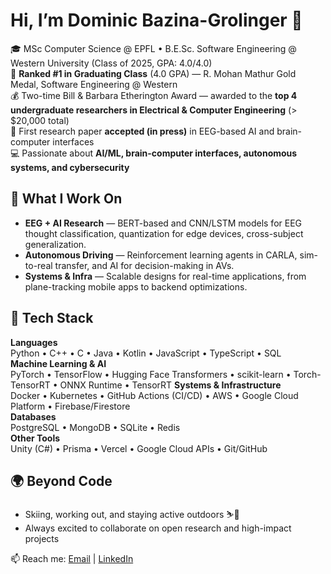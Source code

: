 # Hi, I’m Dominic Bazina-Grolinger 👋

🎓 MSc Computer Science @ EPFL • B.E.Sc. Software Engineering @ Western University (Class of 2025, GPA: 4.0/4.0)  
🥇 **Ranked #1 in Graduating Class** (4.0 GPA) — R. Mohan Mathur Gold Medal, Software Engineering @ Western  
💰 Two-time Bill & Barbara Etherington Award — awarded to the **top 4 undergraduate researchers in Electrical & Computer Engineering** (> $20,000 total)  
📝 First research paper **accepted (in press)** in EEG-based AI and brain-computer interfaces  
💻 Passionate about **AI/ML, brain-computer interfaces, autonomous systems, and cybersecurity**


## 🚀 What I Work On
- **EEG + AI Research** — BERT-based and CNN/LSTM models for EEG thought classification, quantization for edge devices, cross-subject generalization.  
- **Autonomous Driving** — Reinforcement learning agents in CARLA, sim-to-real transfer, and AI for decision-making in AVs.  
- **Systems & Infra** — Scalable designs for real-time applications, from plane-tracking mobile apps to backend optimizations.

## 🧰 Tech Stack
**Languages**  
Python • C++ • C • Java • Kotlin • JavaScript • TypeScript • SQL  
**Machine Learning & AI**  
PyTorch • TensorFlow • Hugging Face Transformers • scikit-learn • Torch-TensorRT • ONNX Runtime • TensorRT
**Systems & Infrastructure**  
Docker • Kubernetes • GitHub Actions (CI/CD) • AWS • Google Cloud Platform • Firebase/Firestore  
**Databases**  
PostgreSQL • MongoDB • SQLite • Redis  
**Other Tools**  
Unity (C#) • Prisma • Vercel • Google Cloud APIs • Git/GitHub

## 🌍 Beyond Code
- Skiing, working out, and staying active outdoors ⛷️💪  
- Always excited to collaborate on open research and high-impact projects  

📫 Reach me: [Email](mailto:dbazinag@gmail.com) | [LinkedIn](www.linkedin.com/in/dominic-bazina-grolinger) 
<!--
**dbazinag/dbazinag** is a ✨ _special_ ✨ repository because its `README.md` (this file) appears on your GitHub profile.

Here are some ideas to get you started:

- 🔭 I’m currently working on ...
- 🌱 I’m currently learning ...
- 👯 I’m looking to collaborate on ...
- 🤔 I’m looking for help with ...
- 💬 Ask me about ...
- 📫 How to reach me: ...
- 😄 Pronouns: ...
- ⚡ Fun fact: ...
-->
